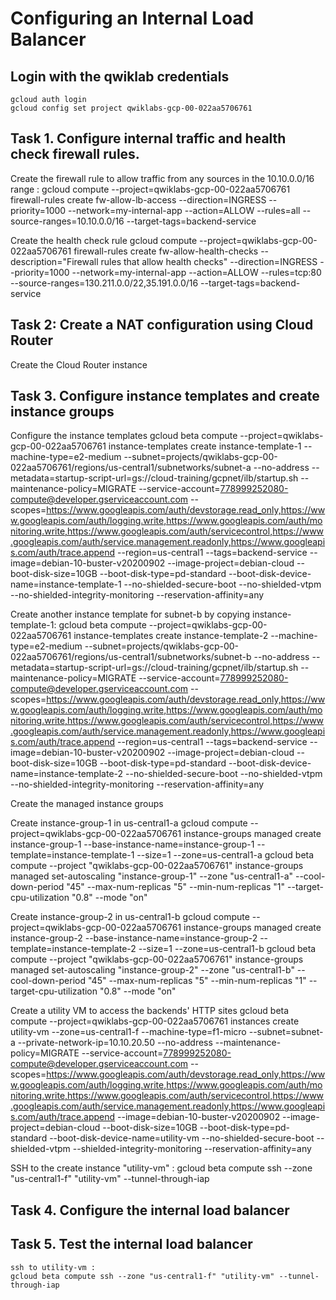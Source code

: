 # Configuring an Internal Load Balancer
## Login with the qwiklab credentials
    gcloud auth login
    gcloud config set project qwiklabs-gcp-00-022aa5706761
## Task 1. Configure internal traffic and health check firewall rules.
Create the firewall rule to allow traffic from any sources in the 10.10.0.0/16 range :
    gcloud compute --project=qwiklabs-gcp-00-022aa5706761 firewall-rules create fw-allow-lb-access --direction=INGRESS --priority=1000 --network=my-internal-app --action=ALLOW --rules=all --source-ranges=10.10.0.0/16 --target-tags=backend-service

Create the health check rule
    gcloud compute --project=qwiklabs-gcp-00-022aa5706761 firewall-rules create fw-allow-health-checks --description="Firewall rules that allow health checks" --direction=INGRESS --priority=1000 --network=my-internal-app --action=ALLOW --rules=tcp:80 --source-ranges=130.211.0.0/22,35.191.0.0/16 --target-tags=backend-service

## Task 2: Create a NAT configuration using Cloud Router
Create the Cloud Router instance
    
## Task 3. Configure instance templates and create instance groups
Configure the instance templates
    gcloud beta compute --project=qwiklabs-gcp-00-022aa5706761 instance-templates create instance-template-1 --machine-type=e2-medium --subnet=projects/qwiklabs-gcp-00-022aa5706761/regions/us-central1/subnetworks/subnet-a --no-address --metadata=startup-script-url=gs://cloud-training/gcpnet/ilb/startup.sh --maintenance-policy=MIGRATE --service-account=778999252080-compute@developer.gserviceaccount.com --scopes=https://www.googleapis.com/auth/devstorage.read_only,https://www.googleapis.com/auth/logging.write,https://www.googleapis.com/auth/monitoring.write,https://www.googleapis.com/auth/servicecontrol,https://www.googleapis.com/auth/service.management.readonly,https://www.googleapis.com/auth/trace.append --region=us-central1 --tags=backend-service --image=debian-10-buster-v20200902 --image-project=debian-cloud --boot-disk-size=10GB --boot-disk-type=pd-standard --boot-disk-device-name=instance-template-1 --no-shielded-secure-boot --no-shielded-vtpm --no-shielded-integrity-monitoring --reservation-affinity=any

Create another instance template for subnet-b by copying instance-template-1:
    gcloud beta compute --project=qwiklabs-gcp-00-022aa5706761 instance-templates create instance-template-2 --machine-type=e2-medium --subnet=projects/qwiklabs-gcp-00-022aa5706761/regions/us-central1/subnetworks/subnet-b --no-address --metadata=startup-script-url=gs://cloud-training/gcpnet/ilb/startup.sh --maintenance-policy=MIGRATE --service-account=778999252080-compute@developer.gserviceaccount.com --scopes=https://www.googleapis.com/auth/devstorage.read_only,https://www.googleapis.com/auth/logging.write,https://www.googleapis.com/auth/monitoring.write,https://www.googleapis.com/auth/servicecontrol,https://www.googleapis.com/auth/service.management.readonly,https://www.googleapis.com/auth/trace.append --region=us-central1 --tags=backend-service --image=debian-10-buster-v20200902 --image-project=debian-cloud --boot-disk-size=10GB --boot-disk-type=pd-standard --boot-disk-device-name=instance-template-2 --no-shielded-secure-boot --no-shielded-vtpm --no-shielded-integrity-monitoring --reservation-affinity=any

Create the managed instance groups

Create instance-group-1 in us-central1-a
    gcloud compute --project=qwiklabs-gcp-00-022aa5706761 instance-groups managed create instance-group-1 --base-instance-name=instance-group-1 --template=instance-template-1 --size=1 --zone=us-central1-a
    gcloud beta compute --project "qwiklabs-gcp-00-022aa5706761" instance-groups managed set-autoscaling "instance-group-1" --zone "us-central1-a" --cool-down-period "45" --max-num-replicas "5" --min-num-replicas "1" --target-cpu-utilization "0.8" --mode "on"

Create instance-group-2 in us-central1-b
    gcloud compute --project=qwiklabs-gcp-00-022aa5706761 instance-groups managed create instance-group-2 --base-instance-name=instance-group-2 --template=instance-template-2 --size=1 --zone=us-central1-b
    gcloud beta compute --project "qwiklabs-gcp-00-022aa5706761" instance-groups managed set-autoscaling "instance-group-2" --zone "us-central1-b" --cool-down-period "45" --max-num-replicas "5" --min-num-replicas "1" --target-cpu-utilization "0.8" --mode "on"

Create a utility VM to access the backends' HTTP sites
    gcloud beta compute --project=qwiklabs-gcp-00-022aa5706761 instances create utility-vm --zone=us-central1-f --machine-type=f1-micro --subnet=subnet-a --private-network-ip=10.10.20.50 --no-address --maintenance-policy=MIGRATE --service-account=778999252080-compute@developer.gserviceaccount.com --scopes=https://www.googleapis.com/auth/devstorage.read_only,https://www.googleapis.com/auth/logging.write,https://www.googleapis.com/auth/monitoring.write,https://www.googleapis.com/auth/servicecontrol,https://www.googleapis.com/auth/service.management.readonly,https://www.googleapis.com/auth/trace.append --image=debian-10-buster-v20200902 --image-project=debian-cloud --boot-disk-size=10GB --boot-disk-type=pd-standard --boot-disk-device-name=utility-vm --no-shielded-secure-boot --shielded-vtpm --shielded-integrity-monitoring --reservation-affinity=any

SSH to the create instance "utility-vm" :
    gcloud beta compute ssh --zone "us-central1-f" "utility-vm" --tunnel-through-iap

## Task 4. Configure the internal load balancer

## Task 5. Test the internal load balancer
    ssh to utility-vm :
    gcloud beta compute ssh --zone "us-central1-f" "utility-vm" --tunnel-through-iap

